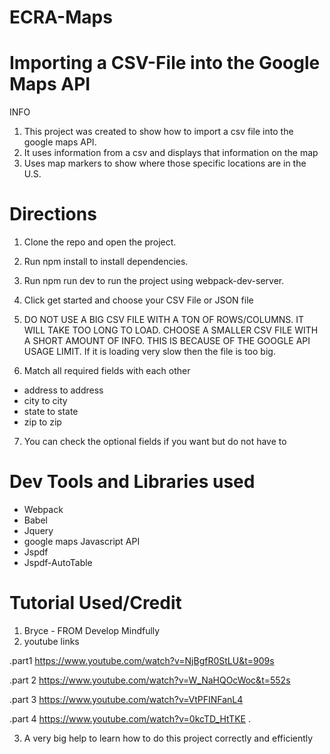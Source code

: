 # ECRA-Maps

# Importing a CSV-File into the Google Maps API
INFO
1. This project was created to show how to import a csv file into the google maps API.
2. It uses information from a csv and displays that information on the map
3. Uses map markers to show where those specific locations are in the U.S.


# Directions
1. Clone the repo and open the project.

2. Run npm install to install dependencies.

3. Run npm run dev to run the project using webpack-dev-server.

4. Click get started and choose your CSV File or JSON file

5. DO NOT USE A BIG CSV FILE WITH A TON OF ROWS/COLUMNS. IT WILL TAKE TOO LONG TO LOAD. CHOOSE A SMALLER CSV FILE WITH A SHORT AMOUNT OF INFO. THIS IS BECAUSE OF THE GOOGLE API USAGE LIMIT. If it is loading very slow then the file is too big. 
 
6. Match all required fields with each other
 - address to address
 - city to city
 - state to state
 - zip to zip
 
7. You can check the optional fields if you want but do not have to
 

# Dev Tools and Libraries used
- Webpack
- Babel
- Jquery
- google maps Javascript API
- Jspdf
- Jspdf-AutoTable

# Tutorial Used/Credit 
1. Bryce -  FROM Develop Mindfully
2. youtube links

 .part1 https://www.youtube.com/watch?v=NjBgfR0StLU&t=909s

 .part 2 https://www.youtube.com/watch?v=W_NaHQOcWoc&t=552s
 
 .part 3 https://www.youtube.com/watch?v=VtPFINFanL4
 
 .part 4 https://www.youtube.com/watch?v=0kcTD_HtTKE .

3. A very big help to learn how to do this project correctly and efficiently



